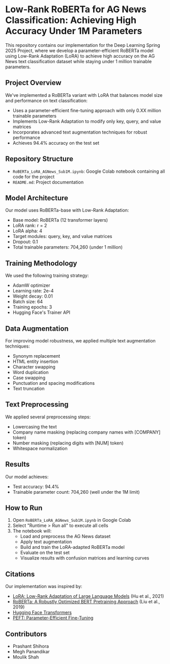 # Low-Rank RoBERTa for AG News Classification: Achieving High Accuracy Under 1M Parameters

This repository contains our implementation for the Deep Learning Spring 2025 Project, where we develop a parameter-efficient RoBERTa model using Low-Rank Adaptation (LoRA) to achieve high accuracy on the AG News text classification dataset while staying under 1 million trainable parameters.

## Project Overview

We've implemented a RoBERTa variant with LoRA that balances model size and performance on text classification:

- Uses a parameter-efficient fine-tuning approach with only 0.XX million trainable parameters
- Implements Low-Rank Adaptation to modify only key, query, and value matrices
- Incorporates advanced text augmentation techniques for robust performance
- Achieves 94.4% accuracy on the test set

## Repository Structure

- `RoBERTa_LoRA_AGNews_Sub1M.ipynb`: Google Colab notebook containing all code for the project
- `README.md`: Project documentation

## Model Architecture

Our model uses RoBERTa-base with Low-Rank Adaptation:

- Base model: RoBERTa (12 transformer layers)
- LoRA rank: r = 2
- LoRA alpha: 4
- Target modules: query, key, and value matrices
- Dropout: 0.1
- Total trainable parameters: 704,260 (under 1 million)

## Training Methodology

We used the following training strategy:

- AdamW optimizer
- Learning rate: 2e-4
- Weight decay: 0.01
- Batch size: 64
- Training epochs: 3
- Hugging Face's Trainer API

## Data Augmentation

For improving model robustness, we applied multiple text augmentation techniques:

- Synonym replacement
- HTML entity insertion
- Character swapping
- Word duplication
- Case swapping
- Punctuation and spacing modifications
- Text truncation

## Text Preprocessing

We applied several preprocessing steps:

- Lowercasing the text
- Company name masking (replacing company names with [COMPANY] token)
- Number masking (replacing digits with [NUM] token)
- Whitespace normalization

## Results

Our model achieves:

- Test accuracy: 94.4%
- Trainable parameter count: 704,260  (well under the 1M limit)

## How to Run

1. Open `RoBERTa_LoRA_AGNews_Sub1M.ipynb` in Google Colab
2. Select "Runtime > Run all" to execute all cells
3. The notebook will:
   - Load and preprocess the AG News dataset
   - Apply text augmentation
   - Build and train the LoRA-adapted RoBERTa model
   - Evaluate on the test set
   - Visualize results with confusion matrices and learning curves

## Citations

Our implementation was inspired by:

- [LoRA: Low-Rank Adaptation of Large Language Models](https://arxiv.org/abs/2106.09685) (Hu et al., 2021)
- [RoBERTa: A Robustly Optimized BERT Pretraining Approach](https://arxiv.org/abs/1907.11692) (Liu et al., 2019)
- [Hugging Face Transformers](https://github.com/huggingface/transformers)
- [PEFT: Parameter-Efficient Fine-Tuning](https://github.com/huggingface/peft)

## Contributors

- Prashant Shihora
- Megh Panandikar
- Moulik Shah
